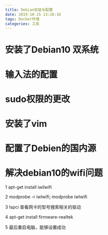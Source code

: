 ```yaml
---
title: Debian安装与配置
date: 2019-10-25 13:26:16
tags: Docker环境
categories: 工具
---
```

# 安装了Debian10 双系统
# 输入法的配置
# sudo权限的更改
# 安装了vim
# 配置了Debien的国内源
# 解决debian10的wifi问题

1 apt-get install iwilwifi

2 modprobe -r iwlwifi; modprobe iwlwifi

3 lspci 查看网卡的型号搜索相关的驱动

4 apt-get install firmware-realtek

5 最后重启电脑，能够设置成功
